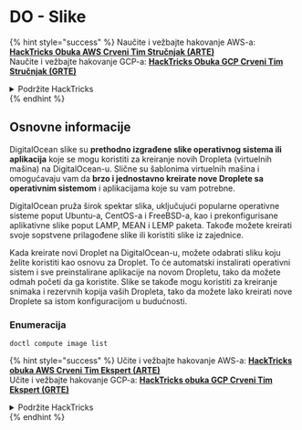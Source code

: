 # DO - Slike

{% hint style="success" %}
Naučite i vežbajte hakovanje AWS-a:<img src="/.gitbook/assets/image.png" alt="" data-size="line">[**HackTricks Obuka AWS Crveni Tim Stručnjak (ARTE)**](https://training.hacktricks.xyz/courses/arte)<img src="/.gitbook/assets/image.png" alt="" data-size="line">\
Naučite i vežbajte hakovanje GCP-a: <img src="/.gitbook/assets/image (2).png" alt="" data-size="line">[**HackTricks Obuka GCP Crveni Tim Stručnjak (GRTE)**<img src="/.gitbook/assets/image (2).png" alt="" data-size="line">](https://training.hacktricks.xyz/courses/grte)

<details>

<summary>Podržite HackTricks</summary>

* Proverite [**planove pretplate**](https://github.com/sponsors/carlospolop)!
* **Pridružite se** 💬 [**Discord grupi**](https://discord.gg/hRep4RUj7f) ili [**telegram grupi**](https://t.me/peass) ili **pratite** nas na **Twitteru** 🐦 [**@hacktricks\_live**](https://twitter.com/hacktricks\_live)**.**
* **Podelite hakovanje trikova slanjem PR-ova na** [**HackTricks**](https://github.com/carlospolop/hacktricks) i [**HackTricks Cloud**](https://github.com/carlospolop/hacktricks-cloud) github repozitorijume.

</details>
{% endhint %}

## Osnovne informacije

DigitalOcean slike su **prethodno izgrađene slike operativnog sistema ili aplikacija** koje se mogu koristiti za kreiranje novih Dropleta (virtuelnih mašina) na DigitalOcean-u. Slične su šablonima virtuelnih mašina i omogućavaju vam da **brzo i jednostavno kreirate nove Droplete sa operativnim sistemom** i aplikacijama koje su vam potrebne.

DigitalOcean pruža širok spektar slika, uključujući popularne operativne sisteme poput Ubuntu-a, CentOS-a i FreeBSD-a, kao i prekonfigurisane aplikativne slike poput LAMP, MEAN i LEMP paketa. Takođe možete kreirati svoje sopstvene prilagođene slike ili koristiti slike iz zajednice.

Kada kreirate novi Droplet na DigitalOcean-u, možete odabrati sliku koju želite koristiti kao osnovu za Droplet. To će automatski instalirati operativni sistem i sve preinstalirane aplikacije na novom Dropletu, tako da možete odmah početi da ga koristite. Slike se takođe mogu koristiti za kreiranje snimaka i rezervnih kopija vaših Dropleta, tako da možete lako kreirati nove Droplete sa istom konfiguracijom u budućnosti.

### Enumeracija
```
doctl compute image list
```
{% hint style="success" %}
Učite i vežbajte hakovanje AWS-a: <img src="/.gitbook/assets/image.png" alt="" data-size="line">[**HackTricks obuka AWS Crveni Tim Ekspert (ARTE)**](https://training.hacktricks.xyz/courses/arte)<img src="/.gitbook/assets/image.png" alt="" data-size="line">\
Učite i vežbajte hakovanje GCP-a: <img src="/.gitbook/assets/image (2).png" alt="" data-size="line">[**HackTricks obuka GCP Crveni Tim Ekspert (GRTE)**<img src="/.gitbook/assets/image (2).png" alt="" data-size="line">](https://training.hacktricks.xyz/courses/grte)

<details>

<summary>Podržite HackTricks</summary>

* Proverite [**planove pretplate**](https://github.com/sponsors/carlospolop)!
* **Pridružite se** 💬 [**Discord grupi**](https://discord.gg/hRep4RUj7f) ili [**telegram grupi**](https://t.me/peass) ili nas **pratite** na **Twitteru** 🐦 [**@hacktricks\_live**](https://twitter.com/hacktricks\_live)**.**
* **Podelite hakovanje trikova slanjem PR-ova na** [**HackTricks**](https://github.com/carlospolop/hacktricks) i [**HackTricks Cloud**](https://github.com/carlospolop/hacktricks-cloud) github repozitorijume.

</details>
{% endhint %}
